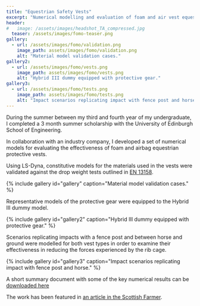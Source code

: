 ```yaml
---
title: "Equestrian Safety Vests"
excerpt: "Numerical modelling and evaluation of foam and air vest equestrian body protectors."
header:
#   image: /assets/images/headshot_TA_compressed.jpg
  teaser: /assets/images/fomo-teaser.png
gallery:
  - url: /assets/images/fomo/validation.png
    image_path: assets/images/fomo/validation.png
    alt: "Material model validation cases."
gallery2:
  - url: /assets/images/fomo/vests.png
    image_path: assets/images/fomo/vests.png
    alt: "Hybrid III dummy equipped with protective gear."
gallery3:
  - url: /assets/images/fomo/tests.png
    image_path: assets/images/fomo/tests.png
    alt: "Impact scenarios replicating impact with fence post and horse."
---
```


During the summer between my third and fourth year of my undergraduate, I completed a 3 month summer scholarship with the University of Edinburgh School of Engineering. 

In collaboration with an industry company, I developed a set of numerical models for evaluating the effectiveness of foam and airbag equestrian protective vests.

Using LS-Dyna, constitutive models for the materials used in the vests were validated against the drop weight tests outlined in [EN 13158](https://www.satra.com/ppe/EN13158.php).

{% include gallery id="gallery" caption="Material model validation cases." %}

Representative models of the protective gear were equipped to the Hybrid III dummy model.  

{% include gallery id="gallery2" caption="Hybrid III dummy equipped with protective gear." %}

Scenarios replicating impacts with a fence post and between horse and ground were modelled for both vest types in order to examine their effectiveness in reducing the forces experienced by the rib cage. 

{% include gallery id="gallery3" caption="Impact scenarios replicating impact with fence post and horse." %}

A short summary document with some of the key numerical results can be [downloaded here](https://thomasaston.github.io/assets/images/fomo/fomo-report.pdf)

The work has been featured in [an article in the Scottish Farmer](https://www.thescottishfarmer.co.uk/equine/19028450.scottish-company-takes-hi-tech-approach-rider-protection/).